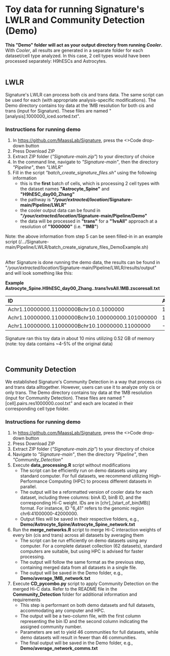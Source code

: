# Toy data for running Signature's LWLR and Community Detection (Demo)
**This "Demo" folder will act as your output directory from running _Cooler_.** With _Cooler_, all results are generated in a separate folder for each dataset/cell type analyzed. In this case, 2 cell types would have been processed separately: H9hESCs and Astrocytes.  
<br/>

## LWLR
Signature's LWLR can process both cis and trans data. The same script can be used for each (with appropriate analysis-specific modifications). The Demo directory contains toy data at the 1MB resolution for both cis and trans (input for Signature). These files are named "[analysis].1000000_iced.sorted.txt".

### Instructions for running demo
1. In https://github.com/MaassLab/Signature, press the <>Code drop-down button
2. Press Download ZIP
3. Extract ZIP folder (_"Signature-main.zip"_) to your directory of choice 
4. In the command line, navigate to *"Signature-main"*, then the directory *"Pipeline"*, then *"LWLR"*
5. Fill in the script *"batch_create_signature_files.sh"* using the following information
   -  this is the **first** batch of cells, which is processing 2 cell types with the dataset names **"Astrocyte_Spine"** and **"H9hESC_day00_Zhang"**
   -  the pathway is **"*/your/extracted/location*/Signature-main/Pipeline/LWLR"**
   -  the cooler output data can be found in **"*/your/extracted/location*/Signature-main/Pipeline/Demo"**
   -  the data will be processed in **"trans"** for a **"1vsAll"** approach at a resolution of **"1000000"** (i.e. **"1MB"**)

Note: the above information from step 5 can be seen filled-in in an example script (/.../Signature-main/Pipeline/LWLR/batch_create_signature_files_DemoExample.sh)  
<br/>

After Signature is done running the demo data, the results can be found in "*/your/extracted/location*/Signature-main/Pipeline/LWLR/results/output" and will look something like this:

**Example Astrocyte_Spine.H9hESC_day00_Zhang..trans1vsAll.1MB.zscoresall.txt**

   | ID                                                | Astrocyte_Spine       | H9hESC_day00_Zhang     |
   |:--------------------------------------------------|:----------------------|:-----------------------|
   | Achr1.10000000.11000000Bchr10.0.1000000           | 1.420                 | 1.048                  |
   | Achr1.10000000.11000000Bchr10.100000000.101000000 | 1.752                 | 1.691                  |
   | Achr1.10000000.11000000Bchr10.10000000.11000000   | -1.181                | -0.499                 |

Signature ran this toy data in about 10 mins utilizing 0.52 GB of memory (note: toy data contains ~4-5% of the original data)

<br/>
   
## Community Detection
We established Signature's Community Detection in a way that process cis and trans data alltogether. However, users can use it to analyze only cis or only trans. The Demo directory contains toy data at the 1MB resolution (input for Community Detection). These files are named "[cell].pairs.res1000000.cool.txt" and each are located in their corresponding cell type folder.

### Instructions for running demo
1. In https://github.com/MaassLab/Signature, press the <>Code drop-down button
2. Press Download ZIP
3. Extract ZIP folder (_"Signature-main.zip"_) to your directory of choice 
4. Navigate to *"Signature-main"*, then the directory *"Pipeline"*, then *"Community_Detection"*
5. Execute **data_processing.R** script without modifications
   -  The script can be efficiently run on demo datasets using any standard computer. For full datasets, we recommend utilizing High-Performance Computing (HPC) to process different datasets in parallel.
   -  The output will be a reformatted version of cooler data for each dataset, including three columns: binA ID, binB ID, and the corresponding Hi-C weight. IDs are in [chr]_[start_of_bin(MB)] format. For instance, ID "6_41" refers to the genomic region chr6:41000000-42000000.  
   -  Output files will be saved in their respective folders, e.g., **Demo/Astrocyte_Spine/Astrocyte_Spine_network.txt**
6. Run the **merge_networks.R** script to merge Hi-C interaction weights of every bin (cis and trans) across all datasets by averaging them
   -  The script can be run efficiently on demo datasets using any computer. For a complete dataset collection (62 datasets), standard computers are suitable, but using HPC is advised for faster processing.
   -  The output will follow the same format as the previous step, containing merged data from all datasets in a single file.
   -  The output will be saved in the Demo folder, e.g., **Demo/average_1MB_network.txt**
7. Execute **CD_pycombo.py** script to apply Community Detection on the merged Hi-C data. Refer to the README file in the **Community_Detection** folder for additional information and requirements
   -  This step is performant on both demo datasets and full datasets, accommodating any computer and HPC.
   -  The output will be a two-column file, with the first column representing the bin ID and the second column indicating the assigned community number.
   -  Parameters are set to yield 46 communities for full datasets, while demo datasets will result in fewer than 46 communities.
   -  The final output will be saved in the Demo folder, e.g., **Demo/average_network_comms.txt**
